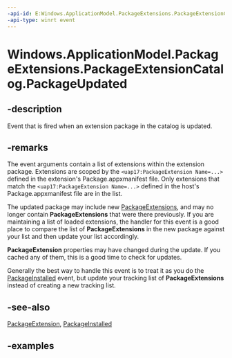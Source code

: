```yaml
---
-api-id: E:Windows.ApplicationModel.PackageExtensions.PackageExtensionCatalog.PackageUpdated
-api-type: winrt event
---
```


# Windows.ApplicationModel.PackageExtensions.PackageExtensionCatalog.PackageUpdated

<!--
public event Windows.Foundation.TypedEventHandler<Windows.ApplicationModel.PackageExtensions.PackageExtensionCatalog,Windows.ApplicationModel.PackageExtensions.PackageExtensionPackageUpdatedEventArgs> PackageUpdated;
-->

## -description

Event that is fired when an extension package in the catalog is updated.

## -remarks

The event arguments contain a list of extensions within the extension package. Extensions are scoped by the `<uap17:PackageExtension Name=...>` defined in the extension's Package.appxmanifest file. Only extensions that match the `<uap17:PackageExtension Name=...>` defined in the host's Package.appxmanifest file are in the list.

The updated package may include new [PackageExtensions](packageextension.md), and may no longer contain **PackageExtensions** that were there previously. If you are maintaining a list of loaded extensions, the handler for this event is a good place to compare the list of **PackageExtensions** in the new package against your list and then update your list accordingly.

**PackageExtension** properties may have changed during the update. If you cached any of them, this is a good time to check for updates.

Generally the best way to handle this event is to treat it as you do the [PackageInstalled](packageextensioncatalog_packageinstalled.md) event, but update your tracking list of **PackageExtensions** instead of creating a new tracking list.

## -see-also

[PackageExtension](packageextension.md), [PackageInstalled](packageextensioncatalog_packageinstalled.md)

## -examples
